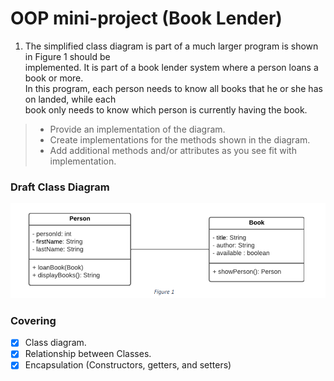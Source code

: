 # OOP mini-project (Book Lender)


1. The simplified class diagram is part of a much larger program is shown in Figure 1 should be  
   implemented. It is part of a book lender system where a person loans a book or more.  
   In this program, each person needs to know all books that he or she has on landed, while each  
   book only needs to know which person is currently having the book.  
>- Provide an implementation of the diagram.
>- Create implementations for the methods shown in the diagram.
>- Add additional methods and/or attributes as you see fit with implementation.


### Draft Class Diagram
![class diagram](img/class-diagram.png)

### Covering
- [x] Class diagram.
- [x] Relationship between Classes.
- [x] Encapsulation (Constructors, getters, and setters)
